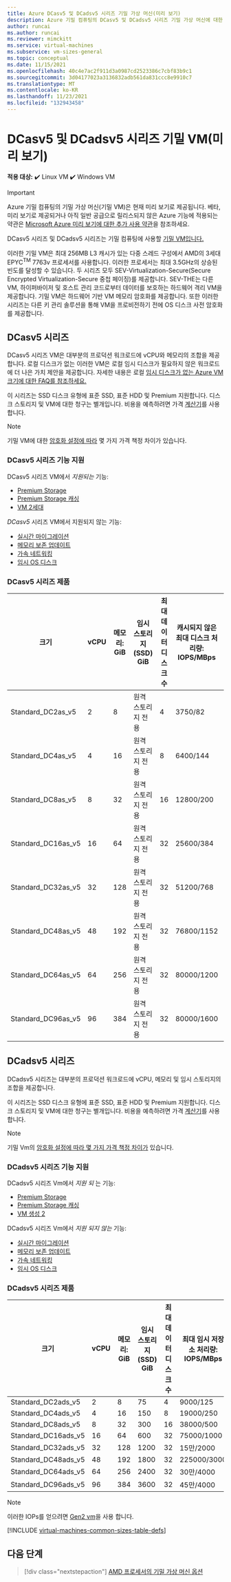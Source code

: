 ```yaml
---
title: Azure DCasv5 및 DCadsv5 시리즈 기밀 가상 머신(미리 보기)
description: Azure 기밀 컴퓨팅의 DCasv5 및 DCadsv5 시리즈 기밀 가상 머신에 대한 사양입니다.
author: runcai
ms.author: runcai
ms.reviewer: mimckitt
ms.service: virtual-machines
ms.subservice: vm-sizes-general
ms.topic: conceptual
ms.date: 11/15/2021
ms.openlocfilehash: 40c4e7ac2f911d3a0987cd2523386c7cbf83b9c1
ms.sourcegitcommit: 3d04177023a3136832adb561da831ccc8e9910c7
ms.translationtype: MT
ms.contentlocale: ko-KR
ms.lasthandoff: 11/23/2021
ms.locfileid: "132943458"
---
```

# <a name="dcasv5-and-dcadsv5-series-confidential-vms-preview"></a>DCasv5 및 DCadsv5 시리즈 기밀 VM(미리 보기)

**적용 대상:** :heavy_check_mark: Linux VM :heavy_check_mark: Windows VM 

> [!IMPORTANT]
> Azure 기밀 컴퓨팅의 기밀 가상 머신(기밀 VM)은 현재 미리 보기로 제공됩니다.
> 베타, 미리 보기로 제공되거나 아직 일반 공급으로 릴리스되지 않은 Azure 기능에 적용되는 약관은 [Microsoft Azure 미리 보기에 대한 추가 사용 약관](https://azure.microsoft.com/support/legal/preview-supplemental-terms/)을 참조하세요.

DCasv5 시리즈 및 DCadsv5 시리즈는 기밀 컴퓨팅에 사용할 [기밀 VM입니다.](../confidential-computing/confidential-vm-overview.md) 

이러한 기밀 VM은 최대 256MB L3 캐시가 있는 다중 스레드 구성에서 AMD의 3세대 EPYC<sup>TM</sup> 7763v 프로세서를 사용합니다. 이러한 프로세서는 최대 3.5GHz의 상승된 빈도를 달성할 수 있습니다. 두 시리즈 모두 SEV-Virtualization-Secure(Secure Encrypted Virtualization-Secure 중첩 페이징)를 제공합니다. SEV-THE는 다른 VM, 하이퍼바이저 및 호스트 관리 코드로부터 데이터를 보호하는 하드웨어 격리 VM을 제공합니다. 기밀 VM은 하드웨어 기반 VM 메모리 암호화를 제공합니다. 또한 이러한 시리즈는 다른 키 관리 솔루션을 통해 VM을 프로비전하기 전에 OS 디스크 사전 암호화를 제공합니다. 

## <a name="dcasv5-series"></a>DCasv5 시리즈

DCasv5 시리즈 VM은 대부분의 프로덕션 워크로드에 vCPU와 메모리의 조합을 제공합니다. 로컬 디스크가 없는 이러한 VM은 로컬 임시 디스크가 필요하지 않은 워크로드에 더 나은 가치 제안을 제공합니다. 자세한 내용은 로컬 [임시 디스크가 없는 Azure VM 크기에 대한 FAQ를 참조하세요.](azure-vms-no-temp-disk.yml) 

이 시리즈는 SSD 디스크 유형에 표준 SSD, 표준 HDD 및 Premium 지원합니다. 디스크 스토리지 및 VM에 대한 청구는 별개입니다. 비용을 예측하려면 가격 [계산기](https://azure.microsoft.com/pricing/calculator/)를 사용합니다.

> [!NOTE]
> 기밀 VM에 대한 [암호화 설정에 따라](../confidential-computing/confidential-vm-overview.md#encryption-pricing-differences) 몇 가지 가격 책정 차이가 있습니다.

### <a name="dcasv5-series-feature-support"></a>DCasv5 시리즈 기능 지원

DCasv5 시리즈 VM에서 *지원되는* 기능:

- [Premium Storage](premium-storage-performance.md)
- [Premium Storage 캐싱](premium-storage-performance.md)
- [VM 2세대](generation-2.md)

*DCasv5* 시리즈 VM에서 지원되지 않는 기능:

- [실시간 마이그레이션](maintenance-and-updates.md)
- [메모리 보존 업데이트](maintenance-and-updates.md)
- [가속 네트워킹](../virtual-network/create-vm-accelerated-networking-cli.md)
- [임시 OS 디스크](ephemeral-os-disks.md)

### <a name="dcasv5-series-products"></a>DCasv5 시리즈 제품

| 크기 | vCPU | 메모리: GiB | 임시 스토리지(SSD) GiB | 최대 데이터 디스크 수 | 캐시되지 않은 최대 디스크 처리량: IOPS/MBps | 최대 NIC 수 |
|---|---|---|---|---|---|---|
| Standard_DC2as_v5  | 2  | 8   | 원격 스토리지 전용 | 4  | 3750/82    | 2 |
| Standard_DC4as_v5  | 4  | 16  | 원격 스토리지 전용 | 8  | 6400/144   | 2 |
| Standard_DC8as_v5  | 8  | 32  | 원격 스토리지 전용 | 16 | 12800/200  | 4 |
| Standard_DC16as_v5 | 16 | 64  | 원격 스토리지 전용 | 32 | 25600/384  | 4 |
| Standard_DC32as_v5 | 32 | 128 | 원격 스토리지 전용 | 32 | 51200/768  | 8 |
| Standard_DC48as_v5 | 48 | 192 | 원격 스토리지 전용 | 32 | 76800/1152 | 8 |
| Standard_DC64as_v5 | 64 | 256 | 원격 스토리지 전용 | 32 | 80000/1200 | 8 |
| Standard_DC96as_v5 | 96 | 384 | 원격 스토리지 전용 | 32 | 80000/1600 | 8 |

## <a name="dcadsv5-series"></a>DCadsv5 시리즈

DCadsv5 시리즈는 대부분의 프로덕션 워크로드에 vCPU, 메모리 및 임시 스토리지의 조합을 제공합니다.

이 시리즈는 SSD 디스크 유형에 표준 SSD, 표준 HDD 및 Premium 지원합니다. 디스크 스토리지 및 VM에 대한 청구는 별개입니다. 비용을 예측하려면 가격 [계산기](https://azure.microsoft.com/pricing/calculator/)를 사용합니다.

> [!NOTE]
> 기밀 Vm의 [암호화 설정에 따라 몇 가지 가격 책정 차이가](../confidential-computing/confidential-vm-overview.md#encryption-pricing-differences) 있습니다.

### <a name="dcadsv5-series-feature-support"></a>DCadsv5 시리즈 기능 지원

DCadsv5 시리즈 Vm에서 *지원 되* 는 기능:

- [Premium Storage](premium-storage-performance.md)
- [Premium Storage 캐싱](premium-storage-performance.md)
- [VM 생성 2](generation-2.md)

DCadsv5 시리즈 Vm에서 *지원 되지 않는* 기능:

- [실시간 마이그레이션](maintenance-and-updates.md)
- [메모리 보존 업데이트](maintenance-and-updates.md)
- [가속 네트워킹](../virtual-network/create-vm-accelerated-networking-cli.md)
- [임시 OS 디스크](ephemeral-os-disks.md)

### <a name="dcadsv5-series-products"></a>DCadsv5 시리즈 제품

| 크기 | vCPU | 메모리: GiB | 임시 스토리지(SSD) GiB | 최대 데이터 디스크 수 | 최대 임시 저장소 처리량: IOPS/MBps | 캐시되지 않은 최대 디스크 처리량: IOPS/MBps | 최대 NIC 수 |
|---|---|---|---|---|---|---|---|
| Standard_DC2ads_v5  | 2  | 8   | 75   | 4  | 9000/125    | 3750/82    | 2 |
| Standard_DC4ads_v5  | 4  | 16  | 150  | 8  | 19000/250   | 6400/144   | 2 |
| Standard_DC8ads_v5  | 8  | 32  | 300  | 16 | 38000/500   | 12800/200  | 4 |
| Standard_DC16ads_v5 | 16 | 64  | 600  | 32 | 75000/1000  | 25600/384  | 4 |
| Standard_DC32ads_v5 | 32 | 128 | 1200 | 32 | 15만/2000 | 51200/768  | 8 |
| Standard_DC48ads_v5 | 48 | 192 | 1800 | 32 | 225000/3000 | 76800/1152 | 8 |
| Standard_DC64ads_v5 | 64 | 256 | 2400 | 32 | 30만/4000 | 80000/1200 | 8 |
| Standard_DC96ads_v5 | 96 | 384 | 3600 | 32 | 45만/4000 | 80000/1600 | 8 |

> [!NOTE]
> 이러한 IOPs를 얻으려면 [Gen2 vm](generation-2.md)을 사용 합니다.

[!INCLUDE [virtual-machines-common-sizes-table-defs](../../includes/virtual-machines-common-sizes-table-defs.md)]

## <a name="next-steps"></a>다음 단계

> [!div class="nextstepaction"]
> [AMD 프로세서의 기밀 가상 머신 옵션](../confidential-computing/virtual-machine-solutions-amd.md)
